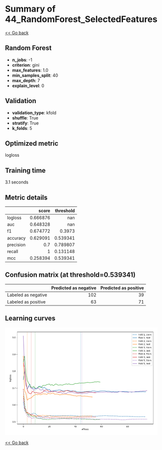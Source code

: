 # Summary of 44_RandomForest_SelectedFeatures

[<< Go back](../README.md)


## Random Forest
- **n_jobs**: -1
- **criterion**: gini
- **max_features**: 1.0
- **min_samples_split**: 40
- **max_depth**: 7
- **explain_level**: 0

## Validation
 - **validation_type**: kfold
 - **shuffle**: True
 - **stratify**: True
 - **k_folds**: 5

## Optimized metric
logloss

## Training time

3.1 seconds

## Metric details
|           |    score |   threshold |
|:----------|---------:|------------:|
| logloss   | 0.666876 |  nan        |
| auc       | 0.648328 |  nan        |
| f1        | 0.674772 |    0.3973   |
| accuracy  | 0.629091 |    0.539341 |
| precision | 0.7      |    0.789807 |
| recall    | 1        |    0.131148 |
| mcc       | 0.258394 |    0.539341 |


## Confusion matrix (at threshold=0.539341)
|                     |   Predicted as negative |   Predicted as positive |
|:--------------------|------------------------:|------------------------:|
| Labeled as negative |                     102 |                      39 |
| Labeled as positive |                      63 |                      71 |

## Learning curves
![Learning curves](learning_curves.png)

[<< Go back](../README.md)
